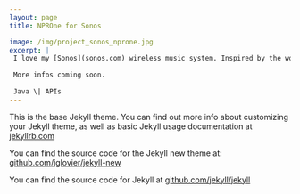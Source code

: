 ```yaml
---
layout: page
title: NPROne for Sonos

image: /img/project_sonos_nprone.jpg
excerpt: |
 I love my [Sonos](sonos.com) wireless music system. Inspired by the work of [Rahim S](http://www.hirahim.com/blog/2014/07/10/shutting-down-soundcloud-on-sonos/), I'm currently working on integrating the NPROne radio services into Sonos using the [Sonos API](musicpartners.sonos.com).
 
 More infos coming soon.
 
 Java \| APIs
---
```


This is the base Jekyll theme. You can find out more info about customizing your Jekyll theme, as well as basic Jekyll usage documentation at [jekyllrb.com](http://jekyllrb.com/)

You can find the source code for the Jekyll new theme at: [github.com/jglovier/jekyll-new](https://github.com/jglovier/jekyll-new)

You can find the source code for Jekyll at [github.com/jekyll/jekyll](https://github.com/jekyll/jekyll)
